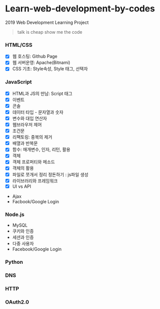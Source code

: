 # Learn-web-development-by-codes
2019 Web Development Learning Project

> talk is cheap show me the code

### HTML/CSS
- [x] 웹 호스팅: Github Page
- [x] 웹 서버운영: Apache(Bitnami)
- [x] CSS 기초: Style속성, Style 태그, 선택자

### JavaScript
- [x] HTML과 JS의 만남: Script 태그
- [x] 이벤트
- [x] 콘솔
- [x] 데이터 타입 - 문자열과 숫자
- [x] 변수와 대입 연산자
- [x] 웹브라우저 제어
- [x] 조건문
- [x] 리팩토링: 중복의 제거
- [x] 배열과 반복문
- [x] 함수: 매개변수, 인자, 리턴, 활용
- [x] 객체
- [x] 객체 프로퍼티와 메소드
- [x] 객체의 활용
- [x] 파일로 쪼개서 정리 정돈하기 : js파일 생성
- [x] 라이브러리와 프레임워크
- [x] UI vs API
- Ajax
- Facbook/Google Login

### Node.js
- MySQL
- 쿠키와 인증
- 세션과 인증
- 다중 사용자
- Facebook/Google Login

### Python
### DNS
### HTTP
### OAuth2.0
